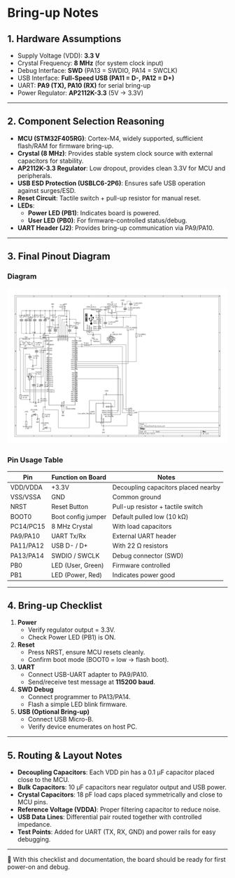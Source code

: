 # Bring-up Notes

## 1. Hardware Assumptions
- Supply Voltage (VDD): **3.3 V**
- Crystal Frequency: **8 MHz** (for system clock input)
- Debug Interface: **SWD** (PA13 = SWDIO, PA14 = SWCLK)
- USB Interface: **Full-Speed USB (PA11 = D-, PA12 = D+)**
- UART: **PA9 (TX), PA10 (RX)** for serial bring-up
- Power Regulator: **AP2112K-3.3** (5V → 3.3V)

---

## 2. Component Selection Reasoning
- **MCU (STM32F405RG)**: Cortex-M4, widely supported, sufficient flash/RAM for firmware bring-up.
- **Crystal (8 MHz)**: Provides stable system clock source with external capacitors for stability.
- **AP2112K-3.3 Regulator**: Low dropout, provides clean 3.3V for MCU and peripherals.
- **USB ESD Protection (USBLC6-2P6)**: Ensures safe USB operation against surges/ESD.
- **Reset Circuit**: Tactile switch + pull-up resistor for manual reset.
- **LEDs**:
  - **Power LED (PB1)**: Indicates board is powered.
  - **User LED (PB0)**: For firmware-controlled status/debug.
- **UART Header (J2)**: Provides bring-up communication via PA9/PA10.

---

## 3. Final Pinout Diagram

### Diagram
![Pinout Diagram](gerber_files/pinout_diagram.png)



### Pin Usage Table

| Pin        | Function on Board       | Notes                                |
|------------|-------------------------|--------------------------------------|
| VDD/VDDA   | +3.3V                   | Decoupling capacitors placed nearby  |
| VSS/VSSA   | GND                     | Common ground                        |
| NRST       | Reset Button            | Pull-up resistor + tactile switch    |
| BOOT0      | Boot config jumper      | Default pulled low (10 kΩ)           |
| PC14/PC15  | 8 MHz Crystal           | With load capacitors                 |
| PA9/PA10   | UART Tx/Rx              | External UART header                 |
| PA11/PA12  | USB D- / D+             | With 22 Ω resistors                  |
| PA13/PA14  | SWDIO / SWCLK           | Debug connector (SWD)                |
| PB0        | LED (User, Green)       | Firmware controlled                  |
| PB1        | LED (Power, Red)        | Indicates power good                 |

---

## 4. Bring-up Checklist
1. **Power**
   - Verify regulator output = 3.3V.
   - Check Power LED (PB1) is ON.
2. **Reset**
   - Press NRST, ensure MCU resets cleanly.
   - Confirm boot mode (BOOT0 = low → flash boot).
3. **UART**
   - Connect USB-UART adapter to PA9/PA10.
   - Send/receive test message at **115200 baud**.
4. **SWD Debug**
   - Connect programmer to PA13/PA14.
   - Flash a simple LED blink firmware.
5. **USB (Optional Bring-up)**
   - Connect USB Micro-B.
   - Verify device enumerates on host PC.

---

## 5. Routing & Layout Notes
- **Decoupling Capacitors**: Each VDD pin has a 0.1 µF capacitor placed close to the MCU.
- **Bulk Capacitors**: 10 µF capacitors near regulator output and USB power.
- **Crystal Capacitors**: 18 pF load caps placed symmetrically and close to MCU pins.
- **Reference Voltage (VDDA)**: Proper filtering capacitor to reduce noise.
- **USB Data Lines**: Differential pair routed together with controlled impedance.
- **Test Points**: Added for UART (TX, RX, GND) and power rails for easy debugging.

---

📌 With this checklist and documentation, the board should be ready for first power-on and debug.
